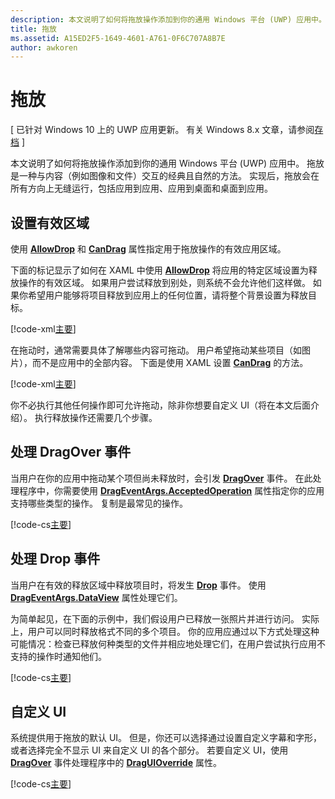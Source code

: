 ```yaml
---
description: 本文说明了如何将拖放操作添加到你的通用 Windows 平台 (UWP) 应用中。
title: 拖放
ms.assetid: A15ED2F5-1649-4601-A761-0F6C707A8B7E
author: awkoren
---
```

# 拖放

\[ 已针对 Windows 10 上的 UWP 应用更新。 有关 Windows 8.x 文章，请参阅[存档](http://go.microsoft.com/fwlink/p/?linkid=619132) \]


本文说明了如何将拖放操作添加到你的通用 Windows 平台 (UWP) 应用中。 拖放是一种与内容（例如图像和文件）交互的经典且自然的方法。 实现后，拖放会在所有方向上无缝运行，包括应用到应用、应用到桌面和桌面到应用。

## 设置有效区域

使用 [**AllowDrop**][AllowDrop] 和 [**CanDrag**][CanDrag] 属性指定用于拖放操作的有效应用区域。

下面的标记显示了如何在 XAML 中使用 [**AllowDrop**][AllowDrop] 将应用的特定区域设置为释放操作的有效区域。 如果用户尝试释放到别处，则系统不会允许他们这样做。 如果你希望用户能够将项目释放到应用上的任何位置，请将整个背景设置为释放目标。

[!code-xml[主要](./code/drag_drop/cs/MainPage.xaml#SnippetDropArea)]

在拖动时，通常需要具体了解哪些内容可拖动。 用户希望拖动某些项目（如图片），而不是应用中的全部内容。 下面是使用 XAML 设置 [**CanDrag**][CanDrag] 的方法。

[!code-xml[主要](./code/drag_drop/cs/MainPage.xaml#SnippetDragArea)]

你不必执行其他任何操作即可允许拖动，除非你想要自定义 UI（将在本文后面介绍）。 执行释放操作还需要几个步骤。

## 处理 DragOver 事件

当用户在你的应用中拖动某个项但尚未释放时，会引发 [**DragOver**][DragOver] 事件。 在此处理程序中，你需要使用 [**DragEventArgs.AcceptedOperation**][AcceptedOperation] 属性指定你的应用支持哪些类型的操作。 复制是最常见的操作。

[!code-cs[主要](./code/drag_drop/cs/MainPage.xaml.cs#SnippetGrid_DragOver)]

## 处理 Drop 事件

当用户在有效的释放区域中释放项目时，将发生 [**Drop**][Drop] 事件。 使用 [**DragEventArgs.DataView**][DataView] 属性处理它们。

为简单起见，在下面的示例中，我们假设用户已释放一张照片并进行访问。 实际上，用户可以同时释放格式不同的多个项目。 你的应用应通过以下方式处理这种可能情况：检查已释放何种类型的文件并相应地处理它们，在用户尝试执行应用不支持的操作时通知他们。

[!code-cs[主要](./code/drag_drop/cs/MainPage.xaml.cs#SnippetGrid_Drop)]

## 自定义 UI

系统提供用于拖放的默认 UI。 但是，你还可以选择通过设置自定义字幕和字形，或者选择完全不显示 UI 来自定义 UI 的各个部分。 若要自定义 UI，使用 [**DragOver**][DragOver] 事件处理程序中的 [**DragUIOverride**][DragUiOverride] 属性。

[!code-cs[主要](./code/drag_drop/cs/MainPage.xaml.cs#SnippetGrid_DragOverCustom)]

 <!-- LINKS -->
[AllowDrop]: https://msdn.microsoft.com/en-us/library/windows/apps/xaml/windows.ui.xaml.uielement.allowdrop.aspx
[CanDrag]: https://msdn.microsoft.com/en-us/library/windows/apps/xaml/windows.ui.xaml.uielement.candrag.aspx
[DragOver]: https://msdn.microsoft.com/en-us/library/windows/apps/xaml/windows.ui.xaml.uielement.dragover.aspx
[AcceptedOperation]: https://msdn.microsoft.com/en-us/library/windows/apps/xaml/windows.ui.xaml.drageventargs.acceptedoperation.aspx
[DataView]: https://msdn.microsoft.com/en-us/library/windows/apps/xaml/windows.ui.xaml.drageventargs.dataview.aspx
[DragUiOverride]: https://msdn.microsoft.com/en-us/library/windows/apps/xaml/windows.ui.xaml.drageventargs.draguioverride.aspx
[Drop]: https://msdn.microsoft.com/en-us/library/windows/apps/xaml/windows.ui.xaml.uielement.drop.aspx 



<!--HONumber=May16_HO2-->


